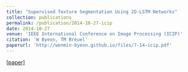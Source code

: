 ```yaml
---
title: "Supervised Texture Segmentation Using 2D-LSTM Networks"
collection: publications
permalink: /publication/2014-10-27-icip
date: 2014-10-27
venue: 'IEEE International Conference on Image Processing (ICIP)'
citation: 'W Byeon, TM Breuel'
paperurl: 'http://wonmin-byeon.github.io/files/7-14-icip.pdf'
---
```

[[paper]](http://wonmin-byeon.github.io/files/7-14-icip.pdf)
